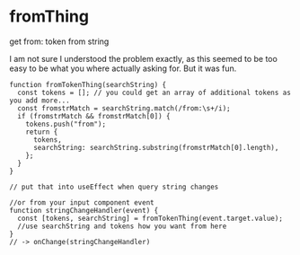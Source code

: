 # fromThing
get from: token from string

I am not sure I understood the problem exactly, as this seemed to be too easy to be what you where actually asking for. But it was fun.


```
function fromTokenThing(searchString) {
  const tokens = []; // you could get an array of additional tokens as you add more...
  const fromstrMatch = searchString.match(/from:\s+/i);
  if (fromstrMatch && fromstrMatch[0]) {
    tokens.push("from");
    return {
      tokens, 
      searchString: searchString.substring(fromstrMatch[0].length),
    };
  }
}

// put that into useEffect when query string changes

//or from your input component event
function stringChangeHandler(event) {
  const [tokens, searchString] = fromTokenThing(event.target.value);
  //use searchString and tokens how you want from here
}
// -> onChange(stringChangeHandler)

```



